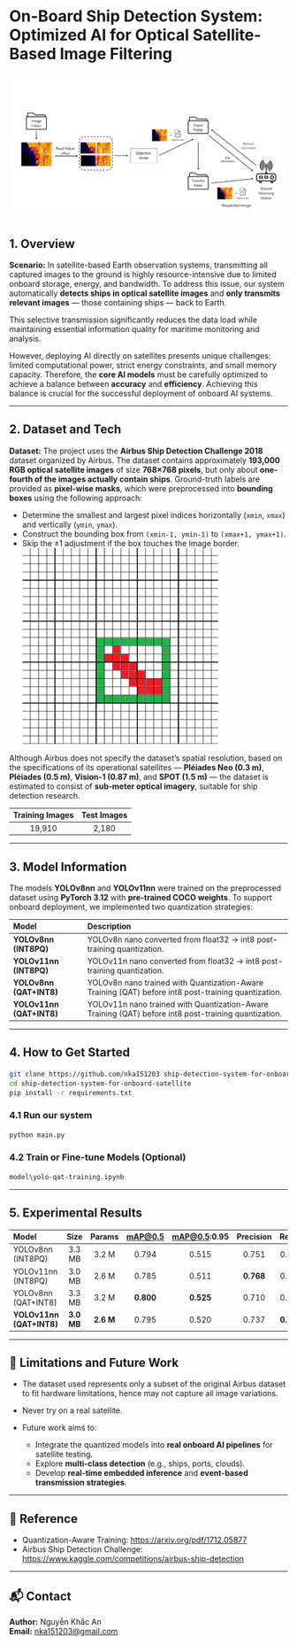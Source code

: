 # **On-Board Ship Detection System: Optimized AI for Optical Satellite-Based Image Filtering**

![alt text](system.png)

## 1. Overview

**Scenario:**
In satellite-based Earth observation systems, transmitting all captured images to the ground is highly resource-intensive due to limited onboard storage, energy, and bandwidth. To address this issue, our system automatically **detects ships in optical satellite images** and **only transmits relevant images** — those containing ships — back to Earth.

This selective transmission significantly reduces the data load while maintaining essential information quality for maritime monitoring and analysis.

However, deploying AI directly on satellites presents unique challenges: limited computational power, strict energy constraints, and small memory capacity. Therefore, the **core AI models** must be carefully optimized to achieve a balance between **accuracy** and **efficiency**. Achieving this balance is crucial for the successful deployment of onboard AI systems.

---

## 2. Dataset and Tech

**Dataset:**
The project uses the **Airbus Ship Detection Challenge 2018** dataset organized by Airbus. The dataset contains approximately **193,000 RGB optical satellite images** of size **768×768 pixels**, but only about **one-fourth of the images actually contain ships**.
Ground-truth labels are provided as **pixel-wise masks**, which were preprocessed into **bounding boxes** using the following approach:

* Determine the smallest and largest pixel indices horizontally (`xmin`, `xmax`) and vertically (`ymin`, `ymax`).
* Construct the bounding box from `(xmin-1, ymin-1)` to `(xmax+1, ymax+1)`.
* Skip the ±1 adjustment if the box touches the image border. \
![alt text](yoloformat.png)


Although Airbus does not specify the dataset’s spatial resolution, based on the specifications of its operational satellites — **Pléiades Neo (0.3 m)**, **Pléiades (0.5 m)**, **Vision-1 (0.87 m)**, and **SPOT (1.5 m)** — the dataset is estimated to consist of **sub-meter optical imagery**, suitable for ship detection research.


| Training Images | Test Images |
| :-------------: | :---------: |
|      19,910     |    2,180    |

---

## 3. Model Information
The models **YOLOv8nn** and **YOLOv11nn** were trained on the preprocessed dataset using **PyTorch 3.12** with **pre-trained COCO weights**. To support onboard deployment, we implemented two quantization strategies:

| Model                    | Description                                                                         |
| :----------------------- | :---------------------------------------------------------------------------------- |
| **YOLOv8nn (INT8PQ)**    | YOLOv8n nano converted from float32 → int8 post-training quantization.               |
| **YOLOv11nn (INT8PQ)**   | YOLOv11n nano converted from float32 → int8 post-training quantization.              |
| **YOLOv8nn (QAT+INT8)**  | YOLOv8n nano trained with Quantization-Aware Training (QAT) before int8 post-training quantization.  |
| **YOLOv11nn (QAT+INT8)** | YOLOv11n nano trained with Quantization-Aware Training (QAT) before int8 post-training quantization. |


---

## 4. How to Get Started

```bash
git clone https://github.com/nka151203 ship-detection-system-for-onboard-satellite.git
cd ship-detection-system-for-onboard-satellite
pip install -r requirements.txt
```

### 4.1 Run our system

```bash
python main.py
```
### 4.2 Train or Fine-tune Models (Optional)

```bash
model\yolo-qat-training.ipynb
```

---

## 5. Experimental Results

| Model                |  Size  | Params | mAP@0.5 | mAP@0.5:0.95 | Precision | Recall |  OPs  |
| :------------------- | :----: | :----: | :-----: | :----------: | :-------: | :----: | :---: |
| YOLOv8nn (INT8PQ)    | 3.3 MB |  3.2 M |  0.794  |     0.515    |   0.751   |  0.702 | 8.2 G |
| YOLOv11nn (INT8PQ)   | 3.0 MB |  2.6 M |  0.785  |     0.511    |   **0.768**   |  0.755 | 6.5 G |
| YOLOv8nn (QAT+INT8)  | 3.3 MB |  3.2 M |  **0.800**  |     **0.525**    |   0.710   |  0.752 | 8.2 G |
| **YOLOv11nn (QAT+INT8)** | **3.0 MB** |  **2.6 M** |  0.795  |     0.520    |   0.737   |  **0.767** | **6.5 G** |


---

## 🌚 Limitations and Future Work

* The dataset used represents only a subset of the original Airbus dataset to fit hardware limitations, hence may not capture all image variations.
* Never try on a real satellite.
* Future work aims to:

  * Integrate the quantized models into **real onboard AI pipelines** for satellite testing.
  * Explore **multi-class detection** (e.g., ships, ports, clouds).
  * Develop **real-time embedded inference** and **event-based transmission strategies**.


---

## 🤝 Reference
*  Quantization-Aware Training: https://arxiv.org/pdf/1712.05877
* Airbus Ship Detection Challenge: https://www.kaggle.com/competitions/airbus-ship-detection
---

## 📬 Contact

**Author:** Nguyễn Khắc An \
**Email:** [nka151203@gmail.com](mailto:nka151203@gmail.com)